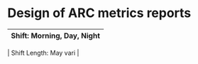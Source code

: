 # Design of ARC metrics reports 

|Shift: Morning, Day, Night |
|---------------------------| 

| Shift Length: May vari    |
